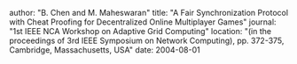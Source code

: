 author: "B. Chen and M. Maheswaran"
title: "A Fair Synchronization Protocol with Cheat Proofing for Decentralized Online Multiplayer Games"
journal: "1st IEEE NCA Workshop on Adaptive Grid Computing"
location: "(in the proceedings of 3rd IEEE Symposium on Network Computing), pp. 372-375, Cambridge, Massachusetts, USA"
date: 2004-08-01